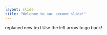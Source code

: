 ```yaml
---
layout: slide
title: "Welcome to our second slide!"
---
```

replaced new text
Use the left arrow to go back!
